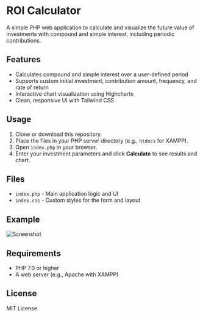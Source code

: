 # ROI Calculator

A simple PHP web application to calculate and visualize the future value of investments with compound and simple interest, including periodic contributions.

## Features

- Calculates compound and simple interest over a user-defined period
- Supports custom initial investment, contribution amount, frequency, and rate of return
- Interactive chart visualization using Highcharts
- Clean, responsive UI with Tailwind CSS

## Usage

1. Clone or download this repository.
2. Place the files in your PHP server directory (e.g., `htdocs` for XAMPP).
3. Open `index.php` in your browser.
4. Enter your investment parameters and click **Calculate** to see results and chart.

## Files

- `index.php` - Main application logic and UI
- `index.css` - Custom styles for the form and layout

## Example

![Screenshot](https://user-images.githubusercontent.com/your-screenshot.png)

## Requirements

- PHP 7.0 or higher
- A web server (e.g., Apache with XAMPP)

## License

MIT License